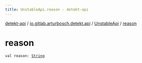 ```yaml
---
title: UnstableApi.reason - detekt-api
---
```


[detekt-api](../../index.html) / [io.gitlab.arturbosch.detekt.api](../index.html) / [UnstableApi](index.html) / [reason](./reason.html)

# reason

`val reason: `[`String`](https://kotlinlang.org/api/latest/jvm/stdlib/kotlin/-string/index.html)